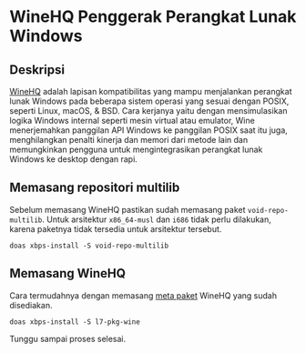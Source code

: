 # WineHQ Penggerak Perangkat Lunak Windows

## Deskripsi

<a href="https://www.winehq.org/" target="_blank">WineHQ</a> adalah lapisan kompatibilitas yang mampu menjalankan perangkat lunak Windows pada beberapa sistem operasi yang sesuai dengan POSIX, seperti Linux, macOS, & BSD. Cara kerjanya yaitu dengan mensimulasikan logika Windows internal seperti mesin virtual atau emulator, Wine menerjemahkan panggilan API Windows ke panggilan POSIX saat itu juga, menghilangkan penalti kinerja dan memori dari metode lain dan memungkinkan pengguna untuk mengintegrasikan perangkat lunak Windows ke desktop dengan rapi.

## Memasang repositori multilib

Sebelum memasang WineHQ pastikan sudah memasang paket `void-repo-multilib`. Untuk arsitektur `x86_64-musl` dan `i686` tidak perlu dilakukan, karena paketnya tidak tersedia untuk arsitektur tersebut.

```
doas xbps-install -S void-repo-multilib
```

## Memasang WineHQ

Cara termudahnya dengan memasang [meta paket](../../konfigurasi/paket/xbps.html#meta-paket) WineHQ yang sudah disediakan.

```
doas xbps-install -S l7-pkg-wine
```

Tunggu sampai proses selesai.
